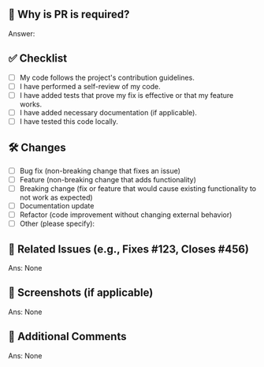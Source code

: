 ## 📝 Why is PR is required?

Answer: 

## ✅ Checklist

- [ ] My code follows the project's contribution guidelines.
- [ ] I have performed a self-review of my code.
- [ ] I have added tests that prove my fix is effective or that my feature works.
- [ ] I have added necessary documentation (if applicable).
- [ ] I have tested this code locally.

## 🛠️ Changes

- [ ] Bug fix (non-breaking change that fixes an issue)
- [ ] Feature (non-breaking change that adds functionality)
- [ ] Breaking change (fix or feature that would cause existing functionality to not work as expected)
- [ ] Documentation update
- [ ] Refactor (code improvement without changing external behavior)
- [ ] Other (please specify): 

## 📌 Related Issues (e.g., Fixes #123, Closes #456)
Ans: None

## 📸 Screenshots (if applicable)
Ans: None

## 📣 Additional Comments
Ans: None

